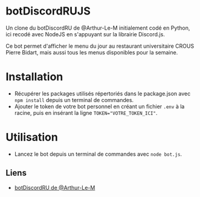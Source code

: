 
# botDiscordRUJS

Un clone du botDiscordRU de @Arthur-Le-M initialement codé en Python, ici recodé avec NodeJS en s'appuyant sur la librairie Discord.js.

Ce bot permet d'afficher le menu du jour au restaurant universitaire CROUS Pierre Bidart, mais aussi tous les menus disponibles pour la semaine.

# Installation
- Récupérer les packages utilisés répertoriés dans le package.json avec ```npm install``` depuis un terminal de commandes.
- Ajouter le token de votre bot personnel en créant un fichier  ```.env``` à la racine, puis en insérant la ligne ```TOKEN="VOTRE_TOKEN_ICI"```.

# Utilisation
- Lancez le bot depuis un terminal de commandes avec ```node bot.js```.

## Liens

 - [botDiscordRU de @Arthur-Le-M](https://github.com/Arthur-Le-M/botDiscordRU)
